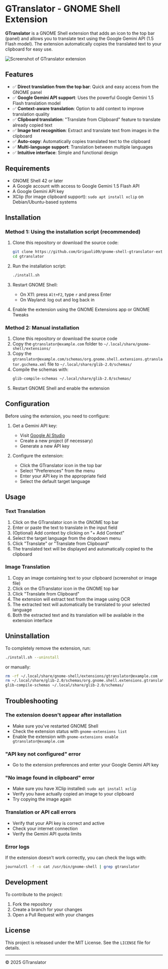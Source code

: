 # GTranslator - GNOME Shell Extension

**GTranslator** is a GNOME Shell extension that adds an icon to the top bar (panel) and allows you to translate text using the Google Gemini API (1.5 Flash model). The extension automatically copies the translated text to your clipboard for easy use.

![Screenshot of GTranslator extension](screenshot.png)

## Features

- ✅ **Direct translation from the top bar**: Quick and easy access from the GNOME panel
- ✅ **Google Gemini API support**: Uses the powerful Google Gemini 1.5 Flash translation model
- ✅ **Context-aware translation**: Option to add context to improve translation quality
- ✅ **Clipboard translation**: "Translate from Clipboard" feature to translate already copied text
- ✅ **Image text recognition**: Extract and translate text from images in the clipboard
- ✅ **Auto-copy**: Automatically copies translated text to the clipboard
- ✅ **Multi-language support**: Translation between multiple languages
- ✅ **Intuitive interface**: Simple and functional design

## Requirements

- GNOME Shell 42 or later
- A Google account with access to Google Gemini 1.5 Flash API
- A Google Gemini API key
- XClip (for image clipboard support): `sudo apt install xclip` on Debian/Ubuntu-based systems

## Installation

### Method 1: Using the installation script (recommended)

1. Clone this repository or download the source code:
   ```bash
   git clone https://github.com/Griguoli09/gnome-shell-gtranslator-extension.git
   cd gtranslator
   ```

2. Run the installation script:
   ```bash
   ./install.sh
   ```

3. Restart GNOME Shell:
   - On X11: press `Alt+F2`, type `r` and press Enter
   - On Wayland: log out and log back in

4. Enable the extension using the GNOME Extensions app or GNOME Tweaks

### Method 2: Manual installation

1. Clone this repository or download the source code
2. Copy the `gtranslator@example.com` folder to `~/.local/share/gnome-shell/extensions/`
3. Copy the `gtranslator@example.com/schemas/org.gnome.shell.extensions.gtranslator.gschema.xml` file to `~/.local/share/glib-2.0/schemas/`
4. Compile the schemas with:
   ```bash
   glib-compile-schemas ~/.local/share/glib-2.0/schemas/
   ```
5. Restart GNOME Shell and enable the extension

## Configuration

Before using the extension, you need to configure:

1. Get a Gemini API key:
   - Visit [Google AI Studio](https://makersuite.google.com/app/apikey)
   - Create a new project (if necessary)
   - Generate a new API key

2. Configure the extension:
   - Click the GTranslator icon in the top bar
   - Select "Preferences" from the menu
   - Enter your API key in the appropriate field
   - Select the default target language

## Usage

### Text Translation
1. Click on the GTranslator icon in the GNOME top bar
2. Enter or paste the text to translate in the input field
3. (Optional) Add context by clicking on "+ Add Context"
4. Select the target language from the dropdown menu
5. Click "Translate" or "Translate from Clipboard"
6. The translated text will be displayed and automatically copied to the clipboard

### Image Translation
1. Copy an image containing text to your clipboard (screenshot or image file)
2. Click on the GTranslator icon in the GNOME top bar
3. Click "Translate from Clipboard"
4. The extension will extract text from the image using OCR
5. The extracted text will automatically be translated to your selected language
6. Both the extracted text and its translation will be available in the extension interface

## Uninstallation

To completely remove the extension, run:

```bash
./install.sh --uninstall
```

or manually:

```bash
rm -rf ~/.local/share/gnome-shell/extensions/gtranslator@example.com
rm ~/.local/share/glib-2.0/schemas/org.gnome.shell.extensions.gtranslator.gschema.xml
glib-compile-schemas ~/.local/share/glib-2.0/schemas/
```

## Troubleshooting

### The extension doesn't appear after installation
- Make sure you've restarted GNOME Shell
- Check the extension status with `gnome-extensions list`
- Enable the extension with `gnome-extensions enable gtranslator@example.com`

### "API key not configured" error
- Go to the extension preferences and enter your Google Gemini API key

### "No image found in clipboard" error
- Make sure you have XClip installed: `sudo apt install xclip`
- Verify you have actually copied an image to your clipboard
- Try copying the image again

### Translation or API call errors
- Verify that your API key is correct and active
- Check your internet connection
- Verify the Gemini API quota limits

### Error logs
If the extension doesn't work correctly, you can check the logs with:
```bash
journalctl -f -o cat /usr/bin/gnome-shell | grep gtranslator
```

## Development

To contribute to the project:

1. Fork the repository
2. Create a branch for your changes
3. Open a Pull Request with your changes

## License

This project is released under the MIT License. See the `LICENSE` file for details.

---

© 2025 GTranslator